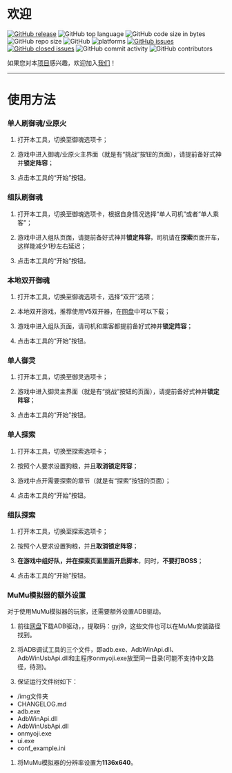 # 欢迎

[![GitHub release](https://img.shields.io/github/release/academicdog/onmyoji_bot)](https://github.com/AcademicDog/onmyoji_bot/releases) ![GitHub top language](https://img.shields.io/github/languages/top/academicdog/onmyoji_bot) ![GitHub code size in bytes](https://img.shields.io/github/languages/code-size/academicdog/onmyoji_bot) ![GitHub repo size](https://img.shields.io/github/repo-size/academicdog/onmyoji_bot) ![GitHub](https://img.shields.io/github/license/academicdog/onmyoji_bot)
![platforms](https://img.shields.io/badge/platform-win32|win64-brightgreen.svg) [![GitHub issues](https://img.shields.io/github/issues/academicdog/onmyoji_bot.svg)](https://github.com/academicdog/onmyoji_bot/issues) [![GitHub closed issues](https://img.shields.io/github/issues-closed/academicdog/onmyoji_bot.svg)](https://github.com/academicdog/onmyoji_bot/issues?q=is:issue+is:closed) ![GitHub commit activity](https://img.shields.io/github/commit-activity/m/academicdog/onmyoji_bot) ![GitHub contributors](https://img.shields.io/github/contributors/academicdog/onmyoji_bot.svg)

如果您对本[项目](https://github.com/AcademicDog/onmyoji_bot)感兴趣，欢迎加入[我们](https://github.com/AcademicDog/onmyoji_bot/graphs/contributors)！

* * *

# 使用方法

### 单人刷御魂/业原火

1.  打开本工具，切换至御魂选项卡；

1.  游戏中进入御魂/业原火主界面（就是有“挑战”按钮的页面），请提前备好式神并**锁定阵容**；

1.  点击本工具的“开始”按钮。

### 组队刷御魂

1.  打开本工具，切换至御魂选项卡，根据自身情况选择“单人司机”或者“单人乘客”；

1.  游戏中进入组队页面，请提前备好式神并**锁定阵容**，司机请在**探索**页面开车，这样能减少1秒左右延迟；

1.  点击本工具的“开始”按钮。

### 本地双开御魂

1.  打开本工具，切换至御魂选项卡，选择“双开”选项；

1.  本地双开游戏，推荐使用V5双开器，在[网盘](https://pan.baidu.com/s/1jhHrjRGWmu9yOLq9ryApJA)中可以下载；

1.  游戏中进入组队页面，请司机和乘客都提前备好式神并**锁定阵容**；

1.  点击本工具的“开始”按钮。

### 单人御灵
1.  打开本工具，切换至御灵选项卡；

1.  游戏中进入御灵主界面（就是有“挑战”按钮的页面），请提前备好式神并**锁定阵容**；

1.  点击本工具的“开始”按钮。

### 单人探索

1.  打开本工具，切换至探索选项卡；

1.  按照个人要求设置狗粮，并且**取消锁定阵容**；

1.  游戏中点开需要探索的章节（就是有“探索”按钮的页面）；

1.  点击本工具的“开始”按钮。

### 组队探索

1.  打开本工具，切换至探索选项卡；

1.  按照个人要求设置狗粮，并且**取消锁定阵容**；

1.  **在游戏中组好队，并在探索页面里面开启脚本**，同时，**不要打BOSS**；

1.  点击本工具的“开始”按钮。

### MuMu模拟器的额外设置
对于使用MuMu模拟器的玩家，还需要额外设置ADB驱动。

1.  前往[网盘](https://pan.baidu.com/s/1jhHrjRGWmu9yOLq9ryApJA)下载ADB驱动，，提取码：gyj9，这些文件也可以在MuMu安装路径找到。

1.  将ADB调试工具的三个文件，即adb.exe、AdbWinApi.dll、AdbWinUsbApi.dll和主程序onmyoji.exe放至同一目录(可能不支持中文路径，待测)。

1.  保证运行文件树如下：
- /img文件夹
- CHANGELOG.md
- adb.exe
- AdbWinApi.dll
- AdbWinUsbApi.dll
- onmyoji.exe
- ui.exe
- conf_example.ini

1.  将MuMu模拟器的分辨率设置为**1136x640**。